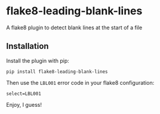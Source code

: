 # flake8-leading-blank-lines
A flake8 plugin to detect blank lines at the start of a file

## Installation
Install the plugin with pip:
```
pip install flake8-leading-blank-lines
```

Then use the `LBL001` error code in your flake8 configuration:
```
select=LBL001
```

Enjoy, I guess!
